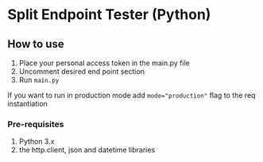 # Split Endpoint Tester (Python)
## How to use
1. Place your personal access token in the main.py file
2. Uncomment desired end point section
3. Run `main.py`

If you want to run in production mode add `mode="production"` flag to the req instantiation

### Pre-requisites
1. Python 3.x
2. the http.client, json and datetime libraries
